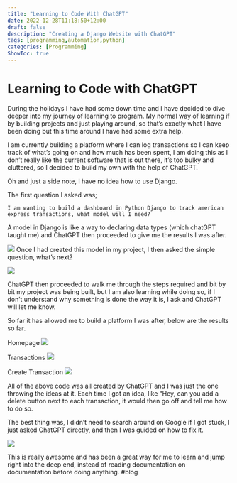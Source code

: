 ```yaml
---
title: "Learning to Code With ChatGPT"
date: 2022-12-28T11:18:50+12:00
draft: false
description: "Creating a Django Website with ChatGPT"
tags: [programming,automation,python]
categories: [Programming]
ShowToc: true
---
```

# Learning to Code with ChatGPT
During the holidays I have had some down time and I have decided to dive deeper into my journey of learning to program. My normal way of learning if by building projects and just playing around, so that’s exactly what I have been doing but this time around I have had some extra help.

I am currently building a platform where I can log transactions so I can keep track of what’s going on and how much has been spent, I am doing this as I don’t really like the current software that is out there, it’s too bulky and cluttered, so I decided to build my own with the help of ChatGPT. 

Oh and just a side note, I have no idea how to use Django.

The first question I asked was;

```
I am wanting to build a dashboard in Python Django to track american express transactions, what model will I need?
```

A model in Django is like a way to declaring data types (which chatGPT taught me) and ChatGPT then proceeded to give me the results I was after.

![](https://imgur.com/a/U6yYqYl)
Once I had created this model in my project, I then asked the simple question, what’s next?

![](https://imgur.com/a/Un3zEbb)

ChatGPT then proceeded to walk me through the steps required and bit by bit my project was being built, but I am also learning while doing so, if I don’t understand why something is done the way it is, I ask and ChatGPT will let me know.

So far it has allowed me to build a platform I was after, below are the results so far.

Homepage
![](https://imgur.com/a/5IDEbkO)

Transactions
![](https://imgur.com/a/n76KP3k)

Create Transaction
![](https://imgur.com/a/B3UNuql)

All of the above code was all created by ChatGPT and I was just the one throwing the ideas at it. Each time I got an idea, like “Hey, can you add a delete button next to each transaction, it would then go off and tell me how to do so.

The best thing was, I didn’t need to search around on Google if I got stuck, I just asked ChatGPT directly, and then I was guided on how to fix it.

![](https://imgur.com/a/5eMsy2C)

This is really awesome and has been a great way for me to learn and jump right into the deep end, instead of reading documentation on documentation before doing anything.
#blog